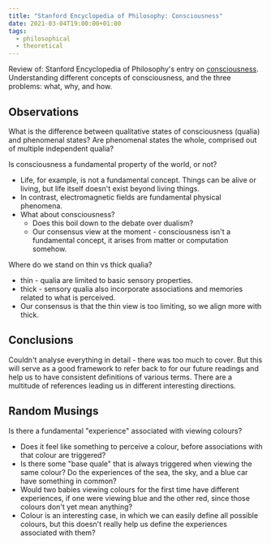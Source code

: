 ```yaml
---
title: "Stanford Encyclopedia of Philosophy: Consciousness"
date: 2021-03-04T19:00:00+01:00
tags:
  - philosophical
  - theoretical
---
```


Review of: Stanford Encyclopedia of Philosophy's entry on [consciousness](https://plato.stanford.edu/entries/consciousness/). Understanding different concepts of consciousness, and the three problems: what, why, and how.

## Observations

What is the difference between qualitative states of consciousness (qualia) and phenomenal states? Are phenomenal states the whole, comprised out of multiple independent qualia?

Is consciousness a fundamental property of the world, or not?

* Life, for example, is not a fundamental concept. Things can be alive or living, but life itself doesn't exist beyond living things.
* In contrast, electromagnetic fields are fundamental physical phenomena.
* What about consciousness?
  * Does this boil down to the debate over dualism?
  * Our consensus view at the moment - consciousness isn't a fundamental concept, it arises from matter or computation somehow.

Where do we stand on thin vs thick qualia?

* thin - qualia are limited to basic sensory properties.
* thick - sensory qualia also incorporate associations and memories related to what is perceived.
* Our consensus is that the thin view is too limiting, so we align more with thick.

## Conclusions

Couldn't analyse everything in detail - there was too much to cover. But this will serve as a good framework to refer back to for our future readings and help us to have consistent definitions of various terms. There are a multitude of references leading us in different interesting directions.

## Random Musings

Is there a fundamental "experience" associated with viewing colours?

* Does it feel like something to perceive a colour, before associations with that colour are triggered?
* Is there some "base quale" that is always triggered when viewing the same colour? Do the experiences of the sea, the sky, and a blue car have something in common?
* Would two babies viewing colours for the first time have different experiences, if one were viewing blue and the other red, since those colours don't yet mean anything?
* Colour is an interesting case, in which we can easily define all possible colours, but this doesn't really help us define the experiences associated with them?
